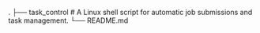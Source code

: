.
├── task_control             # A Linux shell script for automatic job submissions and task management.
└── README.md